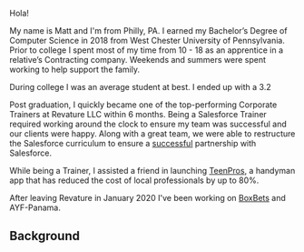 Hola!

My name is Matt and I'm from Philly, PA. I earned my Bachelor’s Degree of Computer Science in 2018 from West Chester University of Pennsylvania. Prior to college I spent most of my time from 10 - 18 as an apprentice in a relative’s Contracting company. Weekends and summers were spent working to help support the family. 

During college I was an average student at best. I ended up with a 3.2

Post graduation, I quickly became one of the top-performing Corporate Trainers at Revature LLC within 6 months. Being a Salesforce Trainer required working around the clock to ensure my team was successful and our clients were happy. Along with a great team, we were able to restructure the Salesforce curriculum to ensure a [successful](https://www.linkedin.com/posts/revature_revature-becomes-a-trailhead-academy-authorized-activity-6668154566971797505-9cKd) partnership with Salesforce.

While being a Trainer, I assisted a friend in launching [TeenPros](teenprofessionals.com), a handyman app that has reduced the cost of local professionals by up to 80%. 

After leaving Revature in January 2020 I've been working on [BoxBets](boxbetsapp.com) and AYF-Panama.



## Background


